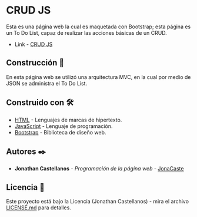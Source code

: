 # CRUD JS

Esta es una página web la cual es maquetada con Bootstrap; esta página es un To Do List, capaz de realizar las acciones básicas de un CRUD.

* Link - [CRUD JS](https://jonacaste.nidcode.com/projectos/CRUD%20JS/index.html)

## Construcción 🚀

En esta página web se utilizó una arquitectura MVC, en la cual por medio de JSON se administra el To Do List.

## Construido con 🛠️

* [HTML](https://developer.mozilla.org/es/docs/Web/HTML) - Lenguajes de marcas de hipertexto.
* [JavaScript](https://developer.mozilla.org/es/docs/Web/JavaScript) - Lenguaje de programación.
* [Bootstrap](https://getbootstrap.com/) - Biblioteca de diseño web.

## Autores ✒️

* **Jonathan Castellanos** - *Programación de la página web* - [JonaCaste](https://github.com/JonaCaste)

## Licencia 📄

Este proyecto está bajo la Licencia (Jonathan Castellanos) - mira el archivo [LICENSE.md](LICENSE.md) para detalles.


